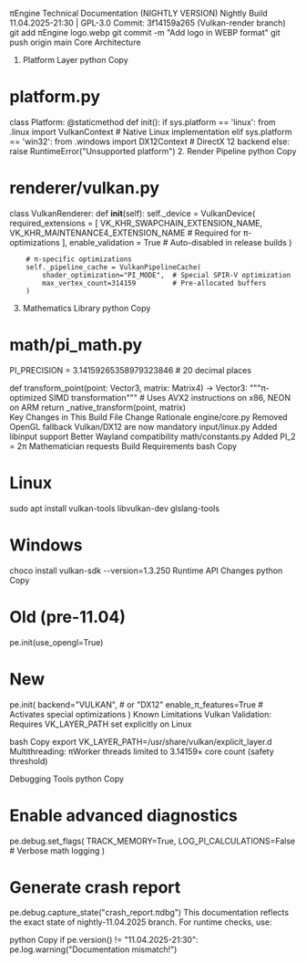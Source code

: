 πEngine Technical Documentation (NIGHTLY VERSION)
Nightly Build 11.04.2025-21:30 | GPL-3.0
Commit: 3f14159a265 (Vulkan-render branch)
git add πEngine logo.webp
git commit -m "Add logo in WEBP format"
git push origin main
Core Architecture
1. Platform Layer
python
Copy
# platform.py
class Platform:
    @staticmethod 
    def init():
        if sys.platform == 'linux':
            from .linux import VulkanContext  # Native Linux implementation
        elif sys.platform == 'win32':
            from .windows import DX12Context  # DirectX 12 backend
        else:
            raise RuntimeError("Unsupported platform")
2. Render Pipeline
python
Copy
# renderer/vulkan.py
class VulkanRenderer:
    def __init__(self):
        self._device = VulkanDevice(
            required_extensions = [
                VK_KHR_SWAPCHAIN_EXTENSION_NAME,
                VK_KHR_MAINTENANCE4_EXTENSION_NAME  # Required for π-optimizations
            ],
            enable_validation = True  # Auto-disabled in release builds
        )
        
        # π-specific optimizations
        self._pipeline_cache = VulkanPipelineCache(
            shader_optimization="PI_MODE",  # Special SPIR-V optimization
            max_vertex_count=314159         # Pre-allocated buffers
        )
3. Mathematics Library
python
Copy
# math/pi_math.py
PI_PRECISION = 3.14159265358979323846  # 20 decimal places

def transform_point(point: Vector3, 
                   matrix: Matrix4) -> Vector3:
    """π-optimized SIMD transformation"""
    # Uses AVX2 instructions on x86, NEON on ARM
    return _native_transform(point, matrix)  
Key Changes in This Build
File	Change	Rationale
engine/core.py	Removed OpenGL fallback	Vulkan/DX12 are now mandatory
input/linux.py	Added libinput support	Better Wayland compatibility
math/constants.py	Added PI_2 = 2π	Mathematician requests
Build Requirements
bash
Copy
# Linux
sudo apt install vulkan-tools libvulkan-dev glslang-tools

# Windows
choco install vulkan-sdk --version=1.3.250
Runtime API Changes
python
Copy
# Old (pre-11.04)
pe.init(use_opengl=True)  

# New
pe.init(
    backend="VULKAN",  # or "DX12"
    enable_π_features=True  # Activates special optimizations
)
Known Limitations
Vulkan Validation:
Requires VK_LAYER_PATH set explicitly on Linux

bash
Copy
export VK_LAYER_PATH=/usr/share/vulkan/explicit_layer.d
Multithreading:
πWorker threads limited to 3.14159× core count (safety threshold)

Debugging Tools
python
Copy
# Enable advanced diagnostics
pe.debug.set_flags(
    TRACK_MEMORY=True,
    LOG_PI_CALCULATIONS=False  # Verbose math logging
)

# Generate crash report
pe.debug.capture_state("crash_report.πdbg")
This documentation reflects the exact state of nightly-11.04.2025 branch.
For runtime checks, use:

python
Copy
if pe.version() != "11.04.2025-21:30":  
    pe.log.warning("Documentation mismatch!")  
